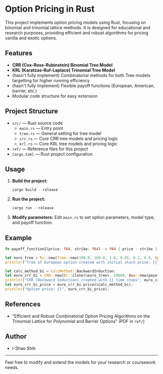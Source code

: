 # Option Pricing in Rust

This project implements option pricing models using Rust, focusing on binomial and trinomial lattice methods. It is designed for educational and research purposes, providing efficient and robust algorithms for pricing vanilla and exotic options.

## Features
- **CRR (Cox-Ross-Rubinstein) Binomial Tree Model**
- **KRL (Karatzas-Ruf-Laplace) Trinomial Tree Model**
- (hasn't fully implement) Combinatorial methods for both Tree models targetting for higher running efficiency
- (hasn't fully implement) Flexible payoff functions (European, American, barrier, etc.)
- Modular code structure for easy extension

## Project Structure
- `src/` — Rust source code
  - `main.rs` — Entry point
  - `tree.rs` — General setting for tree model
  - `crr.rs` — Core CRR tree models and pricing logic
  - `krl.rs` — Core KRL tree models and pricing logic
- `ref/` — Reference files for this project
- `Cargo.toml` — Rust project configuration

## Usage
1. **Build the project:**
   ```powershell
   cargo build --release
   ```
2. **Run the project:**
   ```powershell
   cargo run --release
   ```
3. **Modify parameters:**
   Edit `main.rs` to set option parameters, model type, and payoff function.

## Example
```rust
fn payoff_function2(price: f64, strike: f64) -> f64 { price - strike }

let euro_tree = Rc::new(Tree::new(100.0, 100.0, 1.0, 0.05, 0.2, 0.0, OptionStyle::European));
println!("Tree of European option created with initial stock price: {}", euro_tree.s);

let calc_method_bi = CalcMethod::BackwardInduction;
let euro_crr_bi = CRR::new(Rc::clone(&euro_tree), 10000, Box::new(payoff_function2));
println!("CRR (Backward Induction) created with {} time steps", euro_crr_bi.n);
let euro_crr_bi_price = euro_crr_bi.price(&calc_method_bi);
println!("Option price: {}", euro_crr_bi_price);
```

## References
- "Efficient and Robust Combinatorial Option Pricing Algorithms on the Trinomial Lattice for Polynomial and Barrier Options" (PDF in `ref/`)


## Author
- I-Shao Shih

---
Feel free to modify and extend the models for your research or coursework needs.
